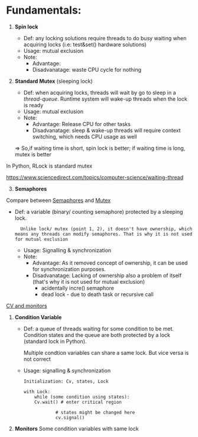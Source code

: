 # Fundamentals:

1. **Spin lock**
    - Def: any locking solutions require threads to do busy waiting when acquiring locks (i.e: test&set() hardware solutions)
    - Usage: mutual exclusion
    - Note:
        - Advantage:
        - Disadvanatage: waste CPU cycle for nothing
2. **Standard Mutex** (sleeping lock)

    - Def: when acquiring locks, threads will wait by go to sleep in a _thread-queue_. Runtime system will wake-up threads when the lock is ready
    - Usage: mutual exclusion
    - Note:
        - Advantage: Release CPU for other tasks
        - Disadvanatage: sleep & wake-up threads will require context switching, which needs CPU usage as well

    => So,if waiting time is short, spin lock is better; if waiting time is long, mutex is better

In Python, RLock is standard mutex

https://www.sciencedirect.com/topics/computer-science/waiting-thread

3. **Semaphores**

Compare between [Semaphores](https://blog.feabhas.com/2009/09/mutex-vs-semaphores-%E2%80%93-part-1-semaphores/) and [Mutex](https://blog.feabhas.com/2009/09/mutex-vs-semaphores-%e2%80%93-part-2-the-mutex/)

-   Def: a variable (binary/ counting semaphore) protected by a sleeping lock.

          Unlike lock/ mutex (point 1, 2), it doesn't have ownership, which means any threads can modify semaphores. That is why it is not used for mutual exclusion

    -   Usage: Signalling & synchronization
    -   Note:
        -   Advantage: As it removed concept of ownership, it can be used for synchronization purposes.
        -   Disadvanatage: Lacking of ownership also a problem of itself (that's why it is not used for mutual exclusion)
            -   acidentally incre() semaphore
            -   dead lock - due to death task or recursive call

[CV and monitors](https://people.eecs.berkeley.edu/~kubitron/courses/cs162-F10/hand-outs/synch.html)

1.  **Condition Variable**

    -   Def: a queue of threads waiting for some condition to be met. Condition states and the queue are both protected by a lock (standard lock in Python).

        Multiple condtion variables can share a same lock. But vice versa is not correct

    -   Usage: signalling & synchronization

        ```
        Initialization: Cv, states, Lock

        with Lock:
            while (some condition using states):
            Cv.wait() # enter critical region

                    # states might be changed here
                    cv.signal()
        ```

2.  **Monitors**
    Some condition variables with same lock
